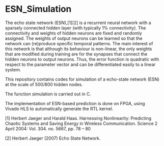 # ESN_Simulation

The echo state network (ESN),[1][2] is a recurrent neural network with a sparsely connected hidden layer (with typically 1% connectivity). The connectivity and weights of hidden neurons are fixed and randomly assigned. The weights of output neurons can be learned so that the network can (re)produce specific temporal patterns. The main interest of this network is that although its behaviour is non-linear, the only weights that are modified during training are for the synapses that connect the hidden neurons to output neurons. Thus, the error function is quadratic with respect to the parameter vector and can be differentiated easily to a linear system.

This repository contains codes for simulation of a echo-state network (ESN) at the scale of 500/800 hidden nodes.

The function simulation is carried out in C.

The implementation of ESN-based prediction is done on FPGA, using Vivado HLS to automatically generate the RTL kernel.

[1] Herbert Jaeger and Harald Haas. Harnessing Nonlinearity: Predicting Chaotic Systems and Saving Energy in Wireless Communication. Science 2 April 2004: Vol. 304. no. 5667, pp. 78 – 80

[2] Herbert Jaeger (2007) Echo State Network. 
